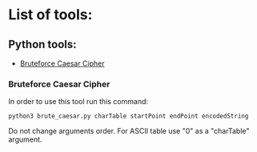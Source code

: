 # List of tools:
## Python tools:
- [Bruteforce Caesar Cipher](INSTRUCTION.md#bruteforce-caesar-cipher)

### Bruteforce Caesar Cipher
In order to use this tool run this command:

	python3 brute_caesar.py charTable startPoint endPoint encodedString

Do not change arguments order. For ASCII table use "0" as a "charTable" argument.	
